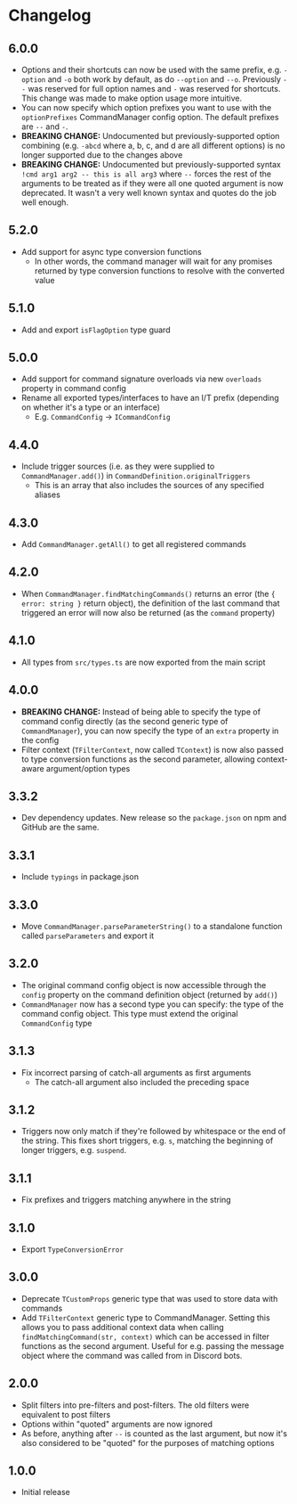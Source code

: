 # Changelog

## 6.0.0
* Options and their shortcuts can now be used with the same prefix, e.g.
  `-option` and `-o` both work by default, as do `--option` and `--o`.
  Previously `--` was reserved for full option names and `-` was reserved for
  shortcuts. This change was made to make option usage more intuitive.
* You can now specify which option prefixes you want to use with the
  `optionPrefixes` CommandManager config option. The default prefixes are
  `--` and `-`.
* **BREAKING CHANGE:** Undocumented but previously-supported option combining
  (e.g. `-abcd` where a, b, c, and d are all different options) is no longer
  supported due to the changes above
* **BREAKING CHANGE:** Undocumented but previously-supported syntax
  `!cmd arg1 arg2 -- this is all arg3` where ` -- ` forces the rest of the
  arguments to be treated as if they were all one quoted argument is now
  deprecated. It wasn't a very well known syntax and quotes do the job well
  enough.

## 5.2.0
* Add support for async type conversion functions
  * In other words, the command manager will wait for any promises returned by
    type conversion functions to resolve with the converted value

## 5.1.0
* Add and export `isFlagOption` type guard

## 5.0.0
* Add support for command signature overloads via new `overloads` property in
  command config
* Rename all exported types/interfaces to have an I/T prefix (depending on
  whether it's a type or an interface)
  * E.g. `CommandConfig` -> `ICommandConfig`

## 4.4.0
* Include trigger sources (i.e. as they were supplied to `CommandManager.add()`)
  in `CommandDefinition.originalTriggers`
  * This is an array that also includes the sources of any specified aliases

## 4.3.0
* Add `CommandManager.getAll()` to get all registered commands

## 4.2.0
* When `CommandManager.findMatchingCommands()` returns an error (the
  `{ error: string }` return object), the definition of the last command that
  triggered an error will now also be returned (as the `command` property)

## 4.1.0
* All types from `src/types.ts` are now exported from the main script

## 4.0.0
* **BREAKING CHANGE:** Instead of being able to specify the type of command
  config directly (as the second generic type of `CommandManager`), you can now
  specify the type of an `extra` property in the config
* Filter context (`TFilterContext`, now called `TContext`) is now also passed to
  type conversion functions as the second parameter, allowing context-aware
  argument/option types

## 3.3.2
* Dev dependency updates. New release so the `package.json` on npm and GitHub
  are the same.

## 3.3.1
* Include `typings` in package.json

## 3.3.0
* Move `CommandManager.parseParameterString()` to a standalone function called
  `parseParameters` and export it

## 3.2.0
* The original command config object is now accessible through the `config`
  property on the command definition object (returned by `add()`)
* `CommandManager` now has a second type you can specify: the type of the
  command config object. This type must extend the original `CommandConfig` type

## 3.1.3
* Fix incorrect parsing of catch-all arguments as first arguments
  * The catch-all argument also included the preceding space

## 3.1.2
* Triggers now only match if they're followed by whitespace or the end of the
  string. This fixes short triggers, e.g. `s`, matching the beginning of longer
  triggers, e.g. `suspend`.

## 3.1.1
* Fix prefixes and triggers matching anywhere in the string

## 3.1.0
* Export `TypeConversionError`

## 3.0.0
* Deprecate `TCustomProps` generic type that was used to store data with
  commands
* Add `TFilterContext` generic type to CommandManager. Setting this allows you
  to pass additional context data when calling
  `findMatchingCommand(str, context)` which can be accessed in filter functions
  as the second argument. Useful for e.g. passing the message object where the
  command was called from in Discord bots.

## 2.0.0
* Split filters into pre-filters and post-filters. The old filters were
  equivalent to post filters
* Options within "quoted" arguments are now ignored
* As before, anything after ` -- ` is counted as the last argument, but now it's
  also considered to be "quoted" for the purposes of matching options

## 1.0.0
* Initial release
